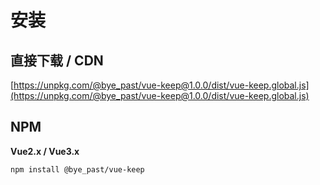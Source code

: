# 安装

## 直接下载 / CDN

[https://unpkg.com/@bye_past/vue-keep@1.0.0/dist/vue-keep.global.js](https://unpkg.com/@bye_past/vue-keep@1.0.0/dist/vue-keep.global.js)


## NPM

**Vue2.x / Vue3.x**
```bash
npm install @bye_past/vue-keep
```
